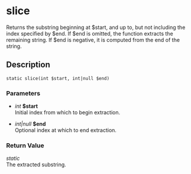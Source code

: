 # slice
Returns the substring beginning at $start, and up to, but not including
the index specified by $end. If $end is omitted, the function extracts
the remaining string. If $end is negative, it is computed from the end
of the string.

## Description
`static slice(int $start, int|null $end)`

### Parameters
* _int_ __$start__  
Initial index from which to begin extraction.

* _int|null_ __$end__  
Optional index at which to end extraction.


### Return Value
_static_  
The extracted substring.